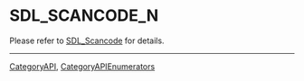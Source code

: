 # SDL_SCANCODE_N

Please refer to [SDL_Scancode](SDL_Scancode) for details.

----
[CategoryAPI](CategoryAPI), [CategoryAPIEnumerators](CategoryAPIEnumerators)

